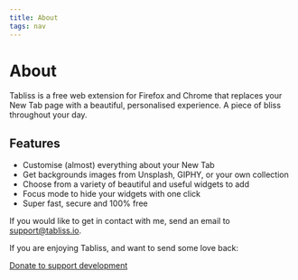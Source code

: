 ```yaml
---
title: About
tags: nav
---
```


# About

<p class="lead">Tabliss is a free web extension for Firefox and Chrome that replaces your New Tab page with a beautiful, personalised experience. A piece of bliss throughout your day.</p>

## Features

- Customise (almost) everything about your New Tab
- Get backgrounds images from Unsplash, GIPHY, or your own collection
- Choose from a variety of beautiful and useful widgets to add
- Focus mode to hide your widgets with one click
- Super fast, secure and 100% free

If you would like to get in contact with me, send an email to
[support@tabliss.io](mailto:support@tabliss.io).

If you are enjoying Tabliss, and want to send some love back:

<a class="button" href="https://www.paypal.com/donate/?hosted_button_id=FK7VRWS9A2EW4">Donate
to support development</a>
